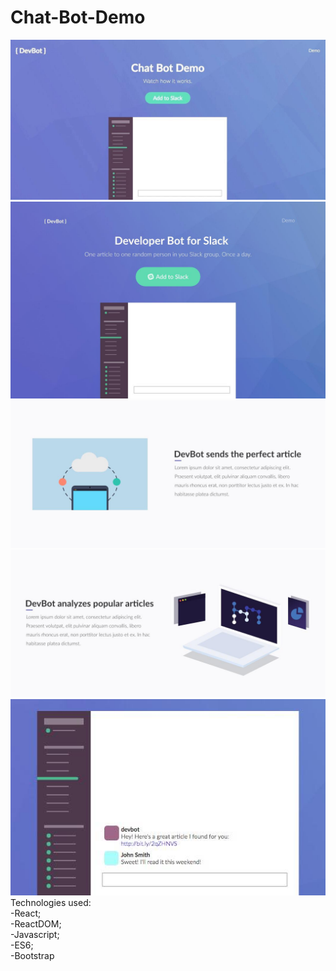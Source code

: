 # Chat-Bot-Demo
![Alt text](/images/1.jpg?raw=true "1")
![Alt text](/images/2.jpg?raw=true "2")
![Alt text](/images/3.jpg?raw=true "3")
![Alt text](/images/4.jpg?raw=true "4")
![Alt text](/images/5.jpg?raw=true "5")
<br>
Technologies used:
<br>
-React;
<br>
-ReactDOM;
<br>
-Javascript;
<br>
-ES6;
<br>
-Bootstrap
